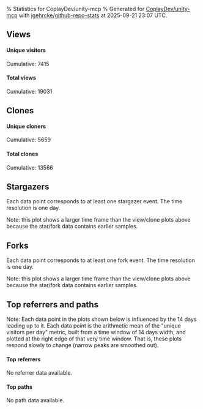 % Statistics for CoplayDev/unity-mcp
% Generated for [CoplayDev/unity-mcp](https://github.com/CoplayDev/unity-mcp) with [jgehrcke/github-repo-stats](https://github.com/jgehrcke/github-repo-stats) at 2025-09-21 23:07 UTC.


## Views

#### Unique visitors
<div id="chart_views_unique" class="full-width-chart"></div>

Cumulative: 7415

#### Total views
<div id="chart_views_total" class="full-width-chart"></div>

Cumulative: 19031

<div class="pagebreak-for-print"> </div>

## Clones

#### Unique cloners
<div id="chart_clones_unique" class="full-width-chart"></div>

Cumulative: 5659

#### Total clones
<div id="chart_clones_total" class="full-width-chart"></div>

Cumulative: 13566



<div class="pagebreak-for-print"> </div>



## Stargazers

Each data point corresponds to at least one stargazer event.
The time resolution is one day.

<div id="chart_stargazers" class="full-width-chart"></div>


Note: this plot shows a larger time frame than the view/clone plots above because the star/fork data contains earlier samples.



## Forks

Each data point corresponds to at least one fork event.
The time resolution is one day.

<div id="chart_forks" class="full-width-chart"></div>


Note: this plot shows a larger time frame than the view/clone plots above because the star/fork data contains earlier samples.



<div class="pagebreak-for-print"> </div>



## Top referrers and paths


Note: Each data point in the plots shown below is influenced by the 14 days
leading up to it. Each data point is the arithmetic mean of the "unique
visitors per day" metric, built from a time window of 14 days width, and
plotted at the right edge of that very time window. That is, these plots
respond slowly to change (narrow peaks are smoothed out).



#### Top referrers

No referrer data available.



#### Top paths

No path data available.

<script type="text/javascript">
    vegaEmbed('#chart_views_unique', {"$schema": "https://vega.github.io/schema/vega-lite/v4.17.0.json", "config": {"arc": {"fill": "#1b1e23"}, "area": {"fill": "#1b1e23"}, "axisBottom": {"domainColor": "#a9b4c4", "gridColor": "#a9b4c4", "labelColor": "#1b1e23", "labelFont": "relative-mono-11-pitch-pro, Menlo, monospace", "tickColor": "#a9b4c4", "titleColor": "#1b1e23", "titleFont": "relative-mono-11-pitch-pro, Menlo, monospace"}, "axisLeft": {"domainColor": "#a9b4c4", "gridColor": "#a9b4c4", "labelColor": "#1b1e23", "labelFont": "relative-mono-11-pitch-pro, Menlo, monospace", "tickColor": "#a9b4c4", "titleColor": "#1b1e23", "titleFont": "relative-mono-11-pitch-pro, Menlo, monospace"}, "axisX": {"grid": false}, "axisY": {"grid": false, "labelBound": true}, "background": "#FFFFFF", "group": {"fill": "#FFFFFF"}, "header": {"fontWeight": 400, "labelFont": "relative-mono-11-pitch-pro, Menlo, monospace", "titleFont": "relative-mono-11-pitch-pro, Menlo, monospace"}, "legend": {"labelFont": "relative-mono-11-pitch-pro, Menlo, monospace", "symbolSize": 200, "symbolType": "circle", "titleFont": "relative-mono-11-pitch-pro, Menlo, monospace"}, "line": {"color": "#1b1e23", "stroke": "#1b1e23"}, "path": {"stroke": "#1b1e23"}, "point": {"color": "#1b1e23", "cursor": "pointer", "filled": true, "size": 20}, "range": {"category": ["#85a2f7", "#ea9755", "#7eb36a", "#f07071", "#bc85d9", "#e587b6", "#a9b4c4", "#d4c05e", "#64b9c4"]}, "style": {"bar": {"fill": "#1b1e23"}, "text": {"font": "relative-mono-11-pitch-pro, Menlo, monospace", "fontWeight": 400}}, "symbol": {"shape": "circle"}, "title": {"anchor": "start", "font": "relative-mono-11-pitch-pro, Menlo, monospace", "fontWeight": 400}, "trail": {"color": "#1b1e23", "stroke": "#1b1e23"}, "view": {"stroke": null}}, "data": {"name": "data-266f8c6272136b5f2183ee8f5a66685f"}, "datasets": {"data-266f8c6272136b5f2183ee8f5a66685f": [{"time": "2025-08-31T00:00:00+00:00", "views_total": 111, "views_unique": 51}, {"time": "2025-09-01T00:00:00+00:00", "views_total": 978, "views_unique": 398}, {"time": "2025-09-02T00:00:00+00:00", "views_total": 995, "views_unique": 398}, {"time": "2025-09-03T00:00:00+00:00", "views_total": 1326, "views_unique": 395}, {"time": "2025-09-04T00:00:00+00:00", "views_total": 1059, "views_unique": 377}, {"time": "2025-09-05T00:00:00+00:00", "views_total": 970, "views_unique": 388}, {"time": "2025-09-06T00:00:00+00:00", "views_total": 726, "views_unique": 280}, {"time": "2025-09-07T00:00:00+00:00", "views_total": 748, "views_unique": 268}, {"time": "2025-09-08T00:00:00+00:00", "views_total": 1099, "views_unique": 388}, {"time": "2025-09-09T00:00:00+00:00", "views_total": 1092, "views_unique": 367}, {"time": "2025-09-10T00:00:00+00:00", "views_total": 1028, "views_unique": 377}, {"time": "2025-09-11T00:00:00+00:00", "views_total": 961, "views_unique": 358}, {"time": "2025-09-12T00:00:00+00:00", "views_total": 888, "views_unique": 415}, {"time": "2025-09-13T00:00:00+00:00", "views_total": 679, "views_unique": 267}, {"time": "2025-09-14T00:00:00+00:00", "views_total": 693, "views_unique": 279}, {"time": "2025-09-15T00:00:00+00:00", "views_total": 904, "views_unique": 401}, {"time": "2025-09-16T00:00:00+00:00", "views_total": 1026, "views_unique": 410}, {"time": "2025-09-17T00:00:00+00:00", "views_total": 875, "views_unique": 351}, {"time": "2025-09-18T00:00:00+00:00", "views_total": 845, "views_unique": 386}, {"time": "2025-09-19T00:00:00+00:00", "views_total": 817, "views_unique": 374}, {"time": "2025-09-20T00:00:00+00:00", "views_total": 606, "views_unique": 255}, {"time": "2025-09-21T00:00:00+00:00", "views_total": 605, "views_unique": 232}]}, "encoding": {"tooltip": [{"field": "views_unique", "format": ".1f", "title": "views (u)", "type": "quantitative"}, {"field": "time", "format": "%B %e, %Y", "title": "date", "type": "temporal"}], "x": {"axis": {"labelAngle": 25}, "field": "time", "scale": {"domain": ["2025-08-31", "2025-09-21"]}, "timeUnit": "yearmonthdate", "title": "date", "type": "temporal"}, "y": {"axis": {"values": [1, 10, 50, 100, 500, 1000, 5000, 10000]}, "field": "views_unique", "scale": {"domain": [0, 456.50000000000006], "type": "symlog", "zero": true}, "title": "unique views per day", "type": "quantitative"}}, "height": 200, "mark": {"point": true, "type": "line"}, "padding": 10, "width": "container"}, {"actions": false, "renderer": "svg"}).catch(console.error);
vegaEmbed('#chart_views_total', {"$schema": "https://vega.github.io/schema/vega-lite/v4.17.0.json", "config": {"arc": {"fill": "#1b1e23"}, "area": {"fill": "#1b1e23"}, "axisBottom": {"domainColor": "#a9b4c4", "gridColor": "#a9b4c4", "labelColor": "#1b1e23", "labelFont": "relative-mono-11-pitch-pro, Menlo, monospace", "tickColor": "#a9b4c4", "titleColor": "#1b1e23", "titleFont": "relative-mono-11-pitch-pro, Menlo, monospace"}, "axisLeft": {"domainColor": "#a9b4c4", "gridColor": "#a9b4c4", "labelColor": "#1b1e23", "labelFont": "relative-mono-11-pitch-pro, Menlo, monospace", "tickColor": "#a9b4c4", "titleColor": "#1b1e23", "titleFont": "relative-mono-11-pitch-pro, Menlo, monospace"}, "axisX": {"grid": false}, "axisY": {"grid": false, "labelBound": true}, "background": "#FFFFFF", "group": {"fill": "#FFFFFF"}, "header": {"fontWeight": 400, "labelFont": "relative-mono-11-pitch-pro, Menlo, monospace", "titleFont": "relative-mono-11-pitch-pro, Menlo, monospace"}, "legend": {"labelFont": "relative-mono-11-pitch-pro, Menlo, monospace", "symbolSize": 200, "symbolType": "circle", "titleFont": "relative-mono-11-pitch-pro, Menlo, monospace"}, "line": {"color": "#1b1e23", "stroke": "#1b1e23"}, "path": {"stroke": "#1b1e23"}, "point": {"color": "#1b1e23", "cursor": "pointer", "filled": true, "size": 20}, "range": {"category": ["#85a2f7", "#ea9755", "#7eb36a", "#f07071", "#bc85d9", "#e587b6", "#a9b4c4", "#d4c05e", "#64b9c4"]}, "style": {"bar": {"fill": "#1b1e23"}, "text": {"font": "relative-mono-11-pitch-pro, Menlo, monospace", "fontWeight": 400}}, "symbol": {"shape": "circle"}, "title": {"anchor": "start", "font": "relative-mono-11-pitch-pro, Menlo, monospace", "fontWeight": 400}, "trail": {"color": "#1b1e23", "stroke": "#1b1e23"}, "view": {"stroke": null}}, "data": {"name": "data-266f8c6272136b5f2183ee8f5a66685f"}, "datasets": {"data-266f8c6272136b5f2183ee8f5a66685f": [{"time": "2025-08-31T00:00:00+00:00", "views_total": 111, "views_unique": 51}, {"time": "2025-09-01T00:00:00+00:00", "views_total": 978, "views_unique": 398}, {"time": "2025-09-02T00:00:00+00:00", "views_total": 995, "views_unique": 398}, {"time": "2025-09-03T00:00:00+00:00", "views_total": 1326, "views_unique": 395}, {"time": "2025-09-04T00:00:00+00:00", "views_total": 1059, "views_unique": 377}, {"time": "2025-09-05T00:00:00+00:00", "views_total": 970, "views_unique": 388}, {"time": "2025-09-06T00:00:00+00:00", "views_total": 726, "views_unique": 280}, {"time": "2025-09-07T00:00:00+00:00", "views_total": 748, "views_unique": 268}, {"time": "2025-09-08T00:00:00+00:00", "views_total": 1099, "views_unique": 388}, {"time": "2025-09-09T00:00:00+00:00", "views_total": 1092, "views_unique": 367}, {"time": "2025-09-10T00:00:00+00:00", "views_total": 1028, "views_unique": 377}, {"time": "2025-09-11T00:00:00+00:00", "views_total": 961, "views_unique": 358}, {"time": "2025-09-12T00:00:00+00:00", "views_total": 888, "views_unique": 415}, {"time": "2025-09-13T00:00:00+00:00", "views_total": 679, "views_unique": 267}, {"time": "2025-09-14T00:00:00+00:00", "views_total": 693, "views_unique": 279}, {"time": "2025-09-15T00:00:00+00:00", "views_total": 904, "views_unique": 401}, {"time": "2025-09-16T00:00:00+00:00", "views_total": 1026, "views_unique": 410}, {"time": "2025-09-17T00:00:00+00:00", "views_total": 875, "views_unique": 351}, {"time": "2025-09-18T00:00:00+00:00", "views_total": 845, "views_unique": 386}, {"time": "2025-09-19T00:00:00+00:00", "views_total": 817, "views_unique": 374}, {"time": "2025-09-20T00:00:00+00:00", "views_total": 606, "views_unique": 255}, {"time": "2025-09-21T00:00:00+00:00", "views_total": 605, "views_unique": 232}]}, "encoding": {"tooltip": [{"field": "views_total", "format": ".1f", "title": "views (t)", "type": "quantitative"}, {"field": "time", "format": "%B %e, %Y", "title": "date", "type": "temporal"}], "x": {"axis": {"labelAngle": 25}, "field": "time", "scale": {"domain": ["2025-08-31", "2025-09-21"]}, "timeUnit": "yearmonthdate", "title": "date", "type": "temporal"}, "y": {"axis": {"values": [1, 10, 50, 100, 500, 1000, 5000, 10000]}, "field": "views_total", "scale": {"domain": [0, 1458.6000000000001], "type": "symlog", "zero": true}, "title": "total views per day", "type": "quantitative"}}, "height": 200, "mark": {"point": true, "type": "line"}, "padding": 10, "width": "container"}, {"actions": false, "renderer": "svg"}).catch(console.error);
vegaEmbed('#chart_clones_unique', {"$schema": "https://vega.github.io/schema/vega-lite/v4.17.0.json", "config": {"arc": {"fill": "#1b1e23"}, "area": {"fill": "#1b1e23"}, "axisBottom": {"domainColor": "#a9b4c4", "gridColor": "#a9b4c4", "labelColor": "#1b1e23", "labelFont": "relative-mono-11-pitch-pro, Menlo, monospace", "tickColor": "#a9b4c4", "titleColor": "#1b1e23", "titleFont": "relative-mono-11-pitch-pro, Menlo, monospace"}, "axisLeft": {"domainColor": "#a9b4c4", "gridColor": "#a9b4c4", "labelColor": "#1b1e23", "labelFont": "relative-mono-11-pitch-pro, Menlo, monospace", "tickColor": "#a9b4c4", "titleColor": "#1b1e23", "titleFont": "relative-mono-11-pitch-pro, Menlo, monospace"}, "axisX": {"grid": false}, "axisY": {"grid": false, "labelBound": true}, "background": "#FFFFFF", "group": {"fill": "#FFFFFF"}, "header": {"fontWeight": 400, "labelFont": "relative-mono-11-pitch-pro, Menlo, monospace", "titleFont": "relative-mono-11-pitch-pro, Menlo, monospace"}, "legend": {"labelFont": "relative-mono-11-pitch-pro, Menlo, monospace", "symbolSize": 200, "symbolType": "circle", "titleFont": "relative-mono-11-pitch-pro, Menlo, monospace"}, "line": {"color": "#1b1e23", "stroke": "#1b1e23"}, "path": {"stroke": "#1b1e23"}, "point": {"color": "#1b1e23", "cursor": "pointer", "filled": true, "size": 20}, "range": {"category": ["#85a2f7", "#ea9755", "#7eb36a", "#f07071", "#bc85d9", "#e587b6", "#a9b4c4", "#d4c05e", "#64b9c4"]}, "style": {"bar": {"fill": "#1b1e23"}, "text": {"font": "relative-mono-11-pitch-pro, Menlo, monospace", "fontWeight": 400}}, "symbol": {"shape": "circle"}, "title": {"anchor": "start", "font": "relative-mono-11-pitch-pro, Menlo, monospace", "fontWeight": 400}, "trail": {"color": "#1b1e23", "stroke": "#1b1e23"}, "view": {"stroke": null}}, "data": {"name": "data-c62ea0cc5e1c7d4f038bcaef0faba4dd"}, "datasets": {"data-c62ea0cc5e1c7d4f038bcaef0faba4dd": [{"clones_total": 80, "clones_unique": 38, "time": "2025-08-31T00:00:00+00:00"}, {"clones_total": 706, "clones_unique": 287, "time": "2025-09-01T00:00:00+00:00"}, {"clones_total": 861, "clones_unique": 317, "time": "2025-09-02T00:00:00+00:00"}, {"clones_total": 794, "clones_unique": 320, "time": "2025-09-03T00:00:00+00:00"}, {"clones_total": 759, "clones_unique": 290, "time": "2025-09-04T00:00:00+00:00"}, {"clones_total": 770, "clones_unique": 304, "time": "2025-09-05T00:00:00+00:00"}, {"clones_total": 396, "clones_unique": 198, "time": "2025-09-06T00:00:00+00:00"}, {"clones_total": 425, "clones_unique": 203, "time": "2025-09-07T00:00:00+00:00"}, {"clones_total": 765, "clones_unique": 306, "time": "2025-09-08T00:00:00+00:00"}, {"clones_total": 906, "clones_unique": 292, "time": "2025-09-09T00:00:00+00:00"}, {"clones_total": 810, "clones_unique": 303, "time": "2025-09-10T00:00:00+00:00"}, {"clones_total": 669, "clones_unique": 323, "time": "2025-09-11T00:00:00+00:00"}, {"clones_total": 735, "clones_unique": 323, "time": "2025-09-12T00:00:00+00:00"}, {"clones_total": 363, "clones_unique": 162, "time": "2025-09-13T00:00:00+00:00"}, {"clones_total": 451, "clones_unique": 238, "time": "2025-09-14T00:00:00+00:00"}, {"clones_total": 576, "clones_unique": 287, "time": "2025-09-15T00:00:00+00:00"}, {"clones_total": 700, "clones_unique": 306, "time": "2025-09-16T00:00:00+00:00"}, {"clones_total": 708, "clones_unique": 284, "time": "2025-09-17T00:00:00+00:00"}, {"clones_total": 626, "clones_unique": 271, "time": "2025-09-18T00:00:00+00:00"}, {"clones_total": 601, "clones_unique": 250, "time": "2025-09-19T00:00:00+00:00"}, {"clones_total": 379, "clones_unique": 182, "time": "2025-09-20T00:00:00+00:00"}, {"clones_total": 486, "clones_unique": 175, "time": "2025-09-21T00:00:00+00:00"}]}, "encoding": {"tooltip": [{"field": "clones_unique", "format": ".1f", "title": "clones (u)", "type": "quantitative"}, {"field": "time", "format": "%B %e, %Y", "title": "date", "type": "temporal"}], "x": {"axis": {"labelAngle": 25}, "field": "time", "scale": {"domain": ["2025-08-31", "2025-09-21"]}, "timeUnit": "yearmonthdate", "title": "date", "type": "temporal"}, "y": {"axis": {"values": [1, 10, 50, 100, 500, 1000, 5000, 10000]}, "field": "clones_unique", "scale": {"domain": [0, 355.3], "type": "symlog", "zero": true}, "title": "unique clones per day", "type": "quantitative"}}, "height": 200, "mark": {"point": true, "type": "line"}, "padding": 10, "width": "container"}, {"actions": false, "renderer": "svg"}).catch(console.error);
vegaEmbed('#chart_clones_total', {"$schema": "https://vega.github.io/schema/vega-lite/v4.17.0.json", "config": {"arc": {"fill": "#1b1e23"}, "area": {"fill": "#1b1e23"}, "axisBottom": {"domainColor": "#a9b4c4", "gridColor": "#a9b4c4", "labelColor": "#1b1e23", "labelFont": "relative-mono-11-pitch-pro, Menlo, monospace", "tickColor": "#a9b4c4", "titleColor": "#1b1e23", "titleFont": "relative-mono-11-pitch-pro, Menlo, monospace"}, "axisLeft": {"domainColor": "#a9b4c4", "gridColor": "#a9b4c4", "labelColor": "#1b1e23", "labelFont": "relative-mono-11-pitch-pro, Menlo, monospace", "tickColor": "#a9b4c4", "titleColor": "#1b1e23", "titleFont": "relative-mono-11-pitch-pro, Menlo, monospace"}, "axisX": {"grid": false}, "axisY": {"grid": false, "labelBound": true}, "background": "#FFFFFF", "group": {"fill": "#FFFFFF"}, "header": {"fontWeight": 400, "labelFont": "relative-mono-11-pitch-pro, Menlo, monospace", "titleFont": "relative-mono-11-pitch-pro, Menlo, monospace"}, "legend": {"labelFont": "relative-mono-11-pitch-pro, Menlo, monospace", "symbolSize": 200, "symbolType": "circle", "titleFont": "relative-mono-11-pitch-pro, Menlo, monospace"}, "line": {"color": "#1b1e23", "stroke": "#1b1e23"}, "path": {"stroke": "#1b1e23"}, "point": {"color": "#1b1e23", "cursor": "pointer", "filled": true, "size": 20}, "range": {"category": ["#85a2f7", "#ea9755", "#7eb36a", "#f07071", "#bc85d9", "#e587b6", "#a9b4c4", "#d4c05e", "#64b9c4"]}, "style": {"bar": {"fill": "#1b1e23"}, "text": {"font": "relative-mono-11-pitch-pro, Menlo, monospace", "fontWeight": 400}}, "symbol": {"shape": "circle"}, "title": {"anchor": "start", "font": "relative-mono-11-pitch-pro, Menlo, monospace", "fontWeight": 400}, "trail": {"color": "#1b1e23", "stroke": "#1b1e23"}, "view": {"stroke": null}}, "data": {"name": "data-c62ea0cc5e1c7d4f038bcaef0faba4dd"}, "datasets": {"data-c62ea0cc5e1c7d4f038bcaef0faba4dd": [{"clones_total": 80, "clones_unique": 38, "time": "2025-08-31T00:00:00+00:00"}, {"clones_total": 706, "clones_unique": 287, "time": "2025-09-01T00:00:00+00:00"}, {"clones_total": 861, "clones_unique": 317, "time": "2025-09-02T00:00:00+00:00"}, {"clones_total": 794, "clones_unique": 320, "time": "2025-09-03T00:00:00+00:00"}, {"clones_total": 759, "clones_unique": 290, "time": "2025-09-04T00:00:00+00:00"}, {"clones_total": 770, "clones_unique": 304, "time": "2025-09-05T00:00:00+00:00"}, {"clones_total": 396, "clones_unique": 198, "time": "2025-09-06T00:00:00+00:00"}, {"clones_total": 425, "clones_unique": 203, "time": "2025-09-07T00:00:00+00:00"}, {"clones_total": 765, "clones_unique": 306, "time": "2025-09-08T00:00:00+00:00"}, {"clones_total": 906, "clones_unique": 292, "time": "2025-09-09T00:00:00+00:00"}, {"clones_total": 810, "clones_unique": 303, "time": "2025-09-10T00:00:00+00:00"}, {"clones_total": 669, "clones_unique": 323, "time": "2025-09-11T00:00:00+00:00"}, {"clones_total": 735, "clones_unique": 323, "time": "2025-09-12T00:00:00+00:00"}, {"clones_total": 363, "clones_unique": 162, "time": "2025-09-13T00:00:00+00:00"}, {"clones_total": 451, "clones_unique": 238, "time": "2025-09-14T00:00:00+00:00"}, {"clones_total": 576, "clones_unique": 287, "time": "2025-09-15T00:00:00+00:00"}, {"clones_total": 700, "clones_unique": 306, "time": "2025-09-16T00:00:00+00:00"}, {"clones_total": 708, "clones_unique": 284, "time": "2025-09-17T00:00:00+00:00"}, {"clones_total": 626, "clones_unique": 271, "time": "2025-09-18T00:00:00+00:00"}, {"clones_total": 601, "clones_unique": 250, "time": "2025-09-19T00:00:00+00:00"}, {"clones_total": 379, "clones_unique": 182, "time": "2025-09-20T00:00:00+00:00"}, {"clones_total": 486, "clones_unique": 175, "time": "2025-09-21T00:00:00+00:00"}]}, "encoding": {"tooltip": [{"field": "clones_total", "format": ".1f", "title": "clones (t)", "type": "quantitative"}, {"field": "time", "format": "%B %e, %Y", "title": "date", "type": "temporal"}], "x": {"axis": {"labelAngle": 25}, "field": "time", "scale": {"domain": ["2025-08-31", "2025-09-21"]}, "timeUnit": "yearmonthdate", "title": "date", "type": "temporal"}, "y": {"axis": {"values": [1, 10, 50, 100, 500, 1000, 5000, 10000]}, "field": "clones_total", "scale": {"domain": [0, 996.6000000000001], "type": "symlog", "zero": true}, "title": "total clones per day", "type": "quantitative"}}, "height": 200, "mark": {"point": true, "type": "line"}, "padding": 10, "width": "container"}, {"actions": false, "renderer": "svg"}).catch(console.error);
vegaEmbed('#chart_stargazers', {"$schema": "https://vega.github.io/schema/vega-lite/v4.17.0.json", "config": {"arc": {"fill": "#1b1e23"}, "area": {"fill": "#1b1e23"}, "axisBottom": {"domainColor": "#a9b4c4", "gridColor": "#a9b4c4", "labelColor": "#1b1e23", "labelFont": "relative-mono-11-pitch-pro, Menlo, monospace", "tickColor": "#a9b4c4", "titleColor": "#1b1e23", "titleFont": "relative-mono-11-pitch-pro, Menlo, monospace"}, "axisLeft": {"domainColor": "#a9b4c4", "gridColor": "#a9b4c4", "labelColor": "#1b1e23", "labelFont": "relative-mono-11-pitch-pro, Menlo, monospace", "tickColor": "#a9b4c4", "titleColor": "#1b1e23", "titleFont": "relative-mono-11-pitch-pro, Menlo, monospace"}, "axisX": {"grid": false}, "axisY": {"grid": false}, "background": "#FFFFFF", "group": {"fill": "#FFFFFF"}, "header": {"fontWeight": 400, "labelFont": "relative-mono-11-pitch-pro, Menlo, monospace", "titleFont": "relative-mono-11-pitch-pro, Menlo, monospace"}, "legend": {"labelFont": "relative-mono-11-pitch-pro, Menlo, monospace", "symbolSize": 200, "symbolType": "circle", "titleFont": "relative-mono-11-pitch-pro, Menlo, monospace"}, "line": {"color": "#1b1e23", "stroke": "#1b1e23"}, "path": {"stroke": "#1b1e23"}, "point": {"color": "#1b1e23", "cursor": "pointer", "filled": true, "size": 50}, "range": {"category": ["#85a2f7", "#ea9755", "#7eb36a", "#f07071", "#bc85d9", "#e587b6", "#a9b4c4", "#d4c05e", "#64b9c4"]}, "style": {"bar": {"fill": "#1b1e23"}, "text": {"font": "relative-mono-11-pitch-pro, Menlo, monospace", "fontWeight": 400}}, "symbol": {"shape": "circle"}, "title": {"anchor": "start", "font": "relative-mono-11-pitch-pro, Menlo, monospace", "fontWeight": 400}, "trail": {"color": "#1b1e23", "stroke": "#1b1e23"}, "view": {"stroke": null}}, "data": {"name": "data-3ae93d0e13950612e4235599da46b07e"}, "datasets": {"data-3ae93d0e13950612e4235599da46b07e": [{"stars_cumulative": 388, "time": "2025-03-18T00:00:00+00:00"}, {"stars_cumulative": 693, "time": "2025-03-19T20:00:00+00:00"}, {"stars_cumulative": 788, "time": "2025-03-21T16:00:00+00:00"}, {"stars_cumulative": 908, "time": "2025-03-23T12:00:00+00:00"}, {"stars_cumulative": 996, "time": "2025-03-25T08:00:00+00:00"}, {"stars_cumulative": 1061, "time": "2025-03-27T04:00:00+00:00"}, {"stars_cumulative": 1109, "time": "2025-03-29T00:00:00+00:00"}, {"stars_cumulative": 1167, "time": "2025-03-30T20:00:00+00:00"}, {"stars_cumulative": 1217, "time": "2025-04-01T16:00:00+00:00"}, {"stars_cumulative": 1267, "time": "2025-04-03T12:00:00+00:00"}, {"stars_cumulative": 1324, "time": "2025-04-05T08:00:00+00:00"}, {"stars_cumulative": 1377, "time": "2025-04-07T04:00:00+00:00"}, {"stars_cumulative": 1438, "time": "2025-04-09T00:00:00+00:00"}, {"stars_cumulative": 1483, "time": "2025-04-10T20:00:00+00:00"}, {"stars_cumulative": 1517, "time": "2025-04-12T16:00:00+00:00"}, {"stars_cumulative": 1562, "time": "2025-04-14T12:00:00+00:00"}, {"stars_cumulative": 1596, "time": "2025-04-16T08:00:00+00:00"}, {"stars_cumulative": 1638, "time": "2025-04-18T04:00:00+00:00"}, {"stars_cumulative": 1677, "time": "2025-04-20T00:00:00+00:00"}, {"stars_cumulative": 1709, "time": "2025-04-21T20:00:00+00:00"}, {"stars_cumulative": 1757, "time": "2025-04-23T16:00:00+00:00"}, {"stars_cumulative": 1779, "time": "2025-04-25T12:00:00+00:00"}, {"stars_cumulative": 1801, "time": "2025-04-27T08:00:00+00:00"}, {"stars_cumulative": 1822, "time": "2025-04-29T04:00:00+00:00"}, {"stars_cumulative": 1834, "time": "2025-05-01T00:00:00+00:00"}, {"stars_cumulative": 1846, "time": "2025-05-02T20:00:00+00:00"}, {"stars_cumulative": 1866, "time": "2025-05-04T16:00:00+00:00"}, {"stars_cumulative": 1899, "time": "2025-05-06T12:00:00+00:00"}, {"stars_cumulative": 1910, "time": "2025-05-08T08:00:00+00:00"}, {"stars_cumulative": 1921, "time": "2025-05-10T04:00:00+00:00"}, {"stars_cumulative": 1940, "time": "2025-05-12T00:00:00+00:00"}, {"stars_cumulative": 1955, "time": "2025-05-13T20:00:00+00:00"}, {"stars_cumulative": 1966, "time": "2025-05-15T16:00:00+00:00"}, {"stars_cumulative": 1979, "time": "2025-05-17T12:00:00+00:00"}, {"stars_cumulative": 1989, "time": "2025-05-19T08:00:00+00:00"}, {"stars_cumulative": 1998, "time": "2025-05-21T04:00:00+00:00"}, {"stars_cumulative": 2019, "time": "2025-05-23T00:00:00+00:00"}, {"stars_cumulative": 2026, "time": "2025-05-24T20:00:00+00:00"}, {"stars_cumulative": 2047, "time": "2025-05-26T16:00:00+00:00"}, {"stars_cumulative": 2061, "time": "2025-05-28T12:00:00+00:00"}, {"stars_cumulative": 2075, "time": "2025-05-30T08:00:00+00:00"}, {"stars_cumulative": 2094, "time": "2025-06-01T04:00:00+00:00"}, {"stars_cumulative": 2112, "time": "2025-06-03T00:00:00+00:00"}, {"stars_cumulative": 2123, "time": "2025-06-04T20:00:00+00:00"}, {"stars_cumulative": 2139, "time": "2025-06-06T16:00:00+00:00"}, {"stars_cumulative": 2158, "time": "2025-06-08T12:00:00+00:00"}, {"stars_cumulative": 2176, "time": "2025-06-10T08:00:00+00:00"}, {"stars_cumulative": 2191, "time": "2025-06-12T04:00:00+00:00"}, {"stars_cumulative": 2201, "time": "2025-06-14T00:00:00+00:00"}, {"stars_cumulative": 2222, "time": "2025-06-15T20:00:00+00:00"}, {"stars_cumulative": 2241, "time": "2025-06-17T16:00:00+00:00"}, {"stars_cumulative": 2256, "time": "2025-06-19T12:00:00+00:00"}, {"stars_cumulative": 2272, "time": "2025-06-21T08:00:00+00:00"}, {"stars_cumulative": 2280, "time": "2025-06-23T04:00:00+00:00"}, {"stars_cumulative": 2297, "time": "2025-06-25T00:00:00+00:00"}, {"stars_cumulative": 2313, "time": "2025-06-26T20:00:00+00:00"}, {"stars_cumulative": 2324, "time": "2025-06-28T16:00:00+00:00"}, {"stars_cumulative": 2339, "time": "2025-06-30T12:00:00+00:00"}, {"stars_cumulative": 2353, "time": "2025-07-02T08:00:00+00:00"}, {"stars_cumulative": 2369, "time": "2025-07-04T04:00:00+00:00"}, {"stars_cumulative": 2382, "time": "2025-07-06T00:00:00+00:00"}, {"stars_cumulative": 2401, "time": "2025-07-07T20:00:00+00:00"}, {"stars_cumulative": 2427, "time": "2025-07-09T16:00:00+00:00"}, {"stars_cumulative": 2439, "time": "2025-07-11T12:00:00+00:00"}, {"stars_cumulative": 2462, "time": "2025-07-13T08:00:00+00:00"}, {"stars_cumulative": 2485, "time": "2025-07-15T04:00:00+00:00"}, {"stars_cumulative": 2504, "time": "2025-07-17T00:00:00+00:00"}, {"stars_cumulative": 2523, "time": "2025-07-18T20:00:00+00:00"}, {"stars_cumulative": 2539, "time": "2025-07-20T16:00:00+00:00"}, {"stars_cumulative": 2553, "time": "2025-07-22T12:00:00+00:00"}, {"stars_cumulative": 2567, "time": "2025-07-24T08:00:00+00:00"}, {"stars_cumulative": 2591, "time": "2025-07-26T04:00:00+00:00"}, {"stars_cumulative": 2608, "time": "2025-07-28T00:00:00+00:00"}, {"stars_cumulative": 2638, "time": "2025-07-29T20:00:00+00:00"}, {"stars_cumulative": 2659, "time": "2025-07-31T16:00:00+00:00"}, {"stars_cumulative": 2678, "time": "2025-08-02T12:00:00+00:00"}, {"stars_cumulative": 2701, "time": "2025-08-04T08:00:00+00:00"}, {"stars_cumulative": 2720, "time": "2025-08-06T04:00:00+00:00"}, {"stars_cumulative": 2741, "time": "2025-08-08T00:00:00+00:00"}, {"stars_cumulative": 2757, "time": "2025-08-09T20:00:00+00:00"}, {"stars_cumulative": 2790, "time": "2025-08-11T16:00:00+00:00"}, {"stars_cumulative": 2816, "time": "2025-08-13T12:00:00+00:00"}, {"stars_cumulative": 2847, "time": "2025-08-15T08:00:00+00:00"}, {"stars_cumulative": 2881, "time": "2025-08-17T04:00:00+00:00"}, {"stars_cumulative": 2911, "time": "2025-08-19T00:00:00+00:00"}, {"stars_cumulative": 2937, "time": "2025-08-20T20:00:00+00:00"}, {"stars_cumulative": 2946, "time": "2025-08-22T16:00:00+00:00"}, {"stars_cumulative": 2966, "time": "2025-08-24T12:00:00+00:00"}, {"stars_cumulative": 2989, "time": "2025-08-26T08:00:00+00:00"}, {"stars_cumulative": 3008, "time": "2025-08-28T04:00:00+00:00"}, {"stars_cumulative": 3024, "time": "2025-08-30T00:00:00+00:00"}, {"stars_cumulative": 3045, "time": "2025-08-31T20:00:00+00:00"}, {"stars_cumulative": 3066, "time": "2025-09-02T16:00:00+00:00"}, {"stars_cumulative": 3081, "time": "2025-09-04T12:00:00+00:00"}, {"stars_cumulative": 3094, "time": "2025-09-06T08:00:00+00:00"}, {"stars_cumulative": 3121, "time": "2025-09-08T04:00:00+00:00"}, {"stars_cumulative": 3134, "time": "2025-09-10T00:00:00+00:00"}, {"stars_cumulative": 3143, "time": "2025-09-11T20:00:00+00:00"}, {"stars_cumulative": 3160, "time": "2025-09-13T16:00:00+00:00"}, {"stars_cumulative": 3176, "time": "2025-09-15T12:00:00+00:00"}, {"stars_cumulative": 3196, "time": "2025-09-17T08:00:00+00:00"}, {"stars_cumulative": 3208, "time": "2025-09-19T04:00:00+00:00"}, {"stars_cumulative": 3215, "time": "2025-09-21T00:00:00+00:00"}]}, "encoding": {"tooltip": [{"field": "stars_cumulative", "format": "d", "title": "stars", "type": "quantitative"}, {"field": "time", "format": "%B %e, %Y", "title": "date", "type": "temporal"}], "x": {"axis": {"labelAngle": 25}, "field": "time", "scale": {"domain": ["2025-03-18", "2025-09-21"]}, "timeUnit": "yearmonthdate", "title": "date", "type": "temporal"}, "y": {"field": "stars_cumulative", "scale": {"domain": [0, 3536.5000000000005], "zero": true}, "title": "stargazer count (cumulative)", "type": "quantitative"}}, "height": 300, "mark": {"point": true, "type": "line"}, "padding": 10, "width": "container"}, {"actions": false, "renderer": "svg"}).catch(console.error);
vegaEmbed('#chart_forks', {"$schema": "https://vega.github.io/schema/vega-lite/v4.17.0.json", "config": {"arc": {"fill": "#1b1e23"}, "area": {"fill": "#1b1e23"}, "axisBottom": {"domainColor": "#a9b4c4", "gridColor": "#a9b4c4", "labelColor": "#1b1e23", "labelFont": "relative-mono-11-pitch-pro, Menlo, monospace", "tickColor": "#a9b4c4", "titleColor": "#1b1e23", "titleFont": "relative-mono-11-pitch-pro, Menlo, monospace"}, "axisLeft": {"domainColor": "#a9b4c4", "gridColor": "#a9b4c4", "labelColor": "#1b1e23", "labelFont": "relative-mono-11-pitch-pro, Menlo, monospace", "tickColor": "#a9b4c4", "titleColor": "#1b1e23", "titleFont": "relative-mono-11-pitch-pro, Menlo, monospace"}, "axisX": {"grid": false}, "axisY": {"grid": false}, "background": "#FFFFFF", "group": {"fill": "#FFFFFF"}, "header": {"fontWeight": 400, "labelFont": "relative-mono-11-pitch-pro, Menlo, monospace", "titleFont": "relative-mono-11-pitch-pro, Menlo, monospace"}, "legend": {"labelFont": "relative-mono-11-pitch-pro, Menlo, monospace", "symbolSize": 200, "symbolType": "circle", "titleFont": "relative-mono-11-pitch-pro, Menlo, monospace"}, "line": {"color": "#1b1e23", "stroke": "#1b1e23"}, "path": {"stroke": "#1b1e23"}, "point": {"color": "#1b1e23", "cursor": "pointer", "filled": true, "size": 50}, "range": {"category": ["#85a2f7", "#ea9755", "#7eb36a", "#f07071", "#bc85d9", "#e587b6", "#a9b4c4", "#d4c05e", "#64b9c4"]}, "style": {"bar": {"fill": "#1b1e23"}, "text": {"font": "relative-mono-11-pitch-pro, Menlo, monospace", "fontWeight": 400}}, "symbol": {"shape": "circle"}, "title": {"anchor": "start", "font": "relative-mono-11-pitch-pro, Menlo, monospace", "fontWeight": 400}, "trail": {"color": "#1b1e23", "stroke": "#1b1e23"}, "view": {"stroke": null}}, "data": {"name": "data-504e4ffd4147a9907a9ff249fecd0b7d"}, "datasets": {"data-504e4ffd4147a9907a9ff249fecd0b7d": [{"forks_cumulative": 54.0, "time": "2025-03-18T00:00:00+00:00"}, {"forks_cumulative": 84.0, "time": "2025-03-19T20:00:00+00:00"}, {"forks_cumulative": 96.0, "time": "2025-03-21T16:00:00+00:00"}, {"forks_cumulative": 109.0, "time": "2025-03-23T12:00:00+00:00"}, {"forks_cumulative": 124.0, "time": "2025-03-25T08:00:00+00:00"}, {"forks_cumulative": 133.0, "time": "2025-03-27T04:00:00+00:00"}, {"forks_cumulative": 140.0, "time": "2025-03-29T00:00:00+00:00"}, {"forks_cumulative": 156.0, "time": "2025-03-30T20:00:00+00:00"}, {"forks_cumulative": 165.0, "time": "2025-04-01T16:00:00+00:00"}, {"forks_cumulative": 174.0, "time": "2025-04-03T12:00:00+00:00"}, {"forks_cumulative": 179.0, "time": "2025-04-05T08:00:00+00:00"}, {"forks_cumulative": 185.0, "time": "2025-04-07T04:00:00+00:00"}, {"forks_cumulative": 194.0, "time": "2025-04-09T00:00:00+00:00"}, {"forks_cumulative": 200.0, "time": "2025-04-10T20:00:00+00:00"}, {"forks_cumulative": 204.0, "time": "2025-04-12T16:00:00+00:00"}, {"forks_cumulative": 207.0, "time": "2025-04-14T12:00:00+00:00"}, {"forks_cumulative": 215.0, "time": "2025-04-16T08:00:00+00:00"}, {"forks_cumulative": 223.0, "time": "2025-04-18T04:00:00+00:00"}, {"forks_cumulative": 227.0, "time": "2025-04-20T00:00:00+00:00"}, {"forks_cumulative": 233.0, "time": "2025-04-21T20:00:00+00:00"}, {"forks_cumulative": 235.0, "time": "2025-04-23T16:00:00+00:00"}, {"forks_cumulative": 238.0, "time": "2025-04-25T12:00:00+00:00"}, {"forks_cumulative": 241.0, "time": "2025-04-27T08:00:00+00:00"}, {"forks_cumulative": 245.0, "time": "2025-04-29T04:00:00+00:00"}, {"forks_cumulative": 249.0, "time": "2025-05-01T00:00:00+00:00"}, {"forks_cumulative": 251.0, "time": "2025-05-02T20:00:00+00:00"}, {"forks_cumulative": 252.0, "time": "2025-05-04T16:00:00+00:00"}, {"forks_cumulative": 254.0, "time": "2025-05-06T12:00:00+00:00"}, {"forks_cumulative": 259.0, "time": "2025-05-08T08:00:00+00:00"}, {"forks_cumulative": 260.0, "time": "2025-05-10T04:00:00+00:00"}, {"forks_cumulative": 265.0, "time": "2025-05-12T00:00:00+00:00"}, {"forks_cumulative": 268.0, "time": "2025-05-15T16:00:00+00:00"}, {"forks_cumulative": 269.0, "time": "2025-05-17T12:00:00+00:00"}, {"forks_cumulative": 271.0, "time": "2025-05-19T08:00:00+00:00"}, {"forks_cumulative": 274.0, "time": "2025-05-21T04:00:00+00:00"}, {"forks_cumulative": 277.0, "time": "2025-05-23T00:00:00+00:00"}, {"forks_cumulative": 279.0, "time": "2025-05-24T20:00:00+00:00"}, {"forks_cumulative": 282.0, "time": "2025-05-26T16:00:00+00:00"}, {"forks_cumulative": 283.0, "time": "2025-05-28T12:00:00+00:00"}, {"forks_cumulative": 285.0, "time": "2025-06-01T04:00:00+00:00"}, {"forks_cumulative": 287.0, "time": "2025-06-03T00:00:00+00:00"}, {"forks_cumulative": 288.0, "time": "2025-06-04T20:00:00+00:00"}, {"forks_cumulative": 289.0, "time": "2025-06-06T16:00:00+00:00"}, {"forks_cumulative": 291.0, "time": "2025-06-10T08:00:00+00:00"}, {"forks_cumulative": 292.0, "time": "2025-06-12T04:00:00+00:00"}, {"forks_cumulative": 294.0, "time": "2025-06-14T00:00:00+00:00"}, {"forks_cumulative": 295.0, "time": "2025-06-15T20:00:00+00:00"}, {"forks_cumulative": 298.0, "time": "2025-06-17T16:00:00+00:00"}, {"forks_cumulative": 300.0, "time": "2025-06-19T12:00:00+00:00"}, {"forks_cumulative": 304.0, "time": "2025-06-21T08:00:00+00:00"}, {"forks_cumulative": 305.0, "time": "2025-06-23T04:00:00+00:00"}, {"forks_cumulative": 306.0, "time": "2025-06-25T00:00:00+00:00"}, {"forks_cumulative": 309.0, "time": "2025-06-26T20:00:00+00:00"}, {"forks_cumulative": 310.0, "time": "2025-06-28T16:00:00+00:00"}, {"forks_cumulative": 314.0, "time": "2025-06-30T12:00:00+00:00"}, {"forks_cumulative": 316.0, "time": "2025-07-02T08:00:00+00:00"}, {"forks_cumulative": 317.0, "time": "2025-07-04T04:00:00+00:00"}, {"forks_cumulative": 322.0, "time": "2025-07-06T00:00:00+00:00"}, {"forks_cumulative": 324.0, "time": "2025-07-07T20:00:00+00:00"}, {"forks_cumulative": 326.0, "time": "2025-07-09T16:00:00+00:00"}, {"forks_cumulative": 327.0, "time": "2025-07-11T12:00:00+00:00"}, {"forks_cumulative": 331.0, "time": "2025-07-13T08:00:00+00:00"}, {"forks_cumulative": 332.0, "time": "2025-07-15T04:00:00+00:00"}, {"forks_cumulative": 336.0, "time": "2025-07-17T00:00:00+00:00"}, {"forks_cumulative": 338.0, "time": "2025-07-18T20:00:00+00:00"}, {"forks_cumulative": 340.0, "time": "2025-07-20T16:00:00+00:00"}, {"forks_cumulative": 341.0, "time": "2025-07-22T12:00:00+00:00"}, {"forks_cumulative": 344.0, "time": "2025-07-24T08:00:00+00:00"}, {"forks_cumulative": 347.0, "time": "2025-07-26T04:00:00+00:00"}, {"forks_cumulative": 351.0, "time": "2025-07-28T00:00:00+00:00"}, {"forks_cumulative": 353.0, "time": "2025-07-29T20:00:00+00:00"}, {"forks_cumulative": 356.0, "time": "2025-07-31T16:00:00+00:00"}, {"forks_cumulative": 359.0, "time": "2025-08-02T12:00:00+00:00"}, {"forks_cumulative": 360.0, "time": "2025-08-06T04:00:00+00:00"}, {"forks_cumulative": 362.0, "time": "2025-08-09T20:00:00+00:00"}, {"forks_cumulative": 364.0, "time": "2025-08-11T16:00:00+00:00"}, {"forks_cumulative": 369.0, "time": "2025-08-13T12:00:00+00:00"}, {"forks_cumulative": 374.0, "time": "2025-08-15T08:00:00+00:00"}, {"forks_cumulative": 375.0, "time": "2025-08-17T04:00:00+00:00"}, {"forks_cumulative": 377.0, "time": "2025-08-19T00:00:00+00:00"}, {"forks_cumulative": 379.0, "time": "2025-08-20T20:00:00+00:00"}, {"forks_cumulative": 381.0, "time": "2025-08-22T16:00:00+00:00"}, {"forks_cumulative": 382.0, "time": "2025-08-24T12:00:00+00:00"}, {"forks_cumulative": 383.0, "time": "2025-08-26T08:00:00+00:00"}, {"forks_cumulative": 386.0, "time": "2025-08-28T04:00:00+00:00"}, {"forks_cumulative": 388.0, "time": "2025-08-30T00:00:00+00:00"}, {"forks_cumulative": 390.0, "time": "2025-08-31T20:00:00+00:00"}, {"forks_cumulative": 394.0, "time": "2025-09-02T16:00:00+00:00"}, {"forks_cumulative": 395.0, "time": "2025-09-04T12:00:00+00:00"}, {"forks_cumulative": 399.0, "time": "2025-09-06T08:00:00+00:00"}, {"forks_cumulative": 403.0, "time": "2025-09-08T04:00:00+00:00"}, {"forks_cumulative": 404.0, "time": "2025-09-10T00:00:00+00:00"}, {"forks_cumulative": 406.0, "time": "2025-09-11T20:00:00+00:00"}, {"forks_cumulative": 408.0, "time": "2025-09-13T16:00:00+00:00"}, {"forks_cumulative": 410.0, "time": "2025-09-15T12:00:00+00:00"}, {"forks_cumulative": 414.0, "time": "2025-09-17T08:00:00+00:00"}, {"forks_cumulative": 415.0, "time": "2025-09-19T04:00:00+00:00"}]}, "encoding": {"tooltip": [{"field": "forks_cumulative", "format": "d", "title": "forks", "type": "quantitative"}, {"field": "time", "format": "%B %e, %Y", "title": "date", "type": "temporal"}], "x": {"axis": {"labelAngle": 25}, "field": "time", "scale": {"domain": ["2025-03-18", "2025-09-21"]}, "timeUnit": "yearmonthdate", "title": "date", "type": "temporal"}, "y": {"field": "forks_cumulative", "scale": {"domain": [0, 456.50000000000006], "zero": true}, "title": "fork count (cumulative)", "type": "quantitative"}}, "height": 300, "mark": {"point": true, "type": "line"}, "padding": 10, "width": "container"}, {"actions": false, "renderer": "svg"}).catch(console.error);
    </script>